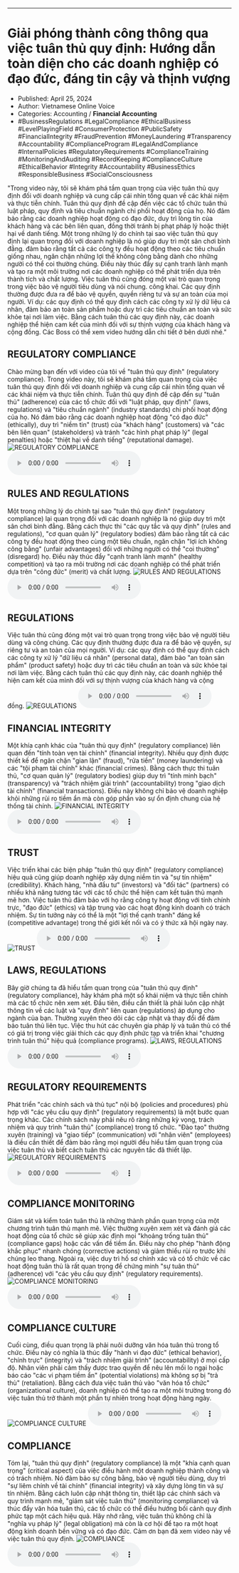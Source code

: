 
---

# Giải phóng thành công thông qua việc tuân thủ quy định: Hướng dẫn toàn diện cho các doanh nghiệp có đạo đức, đáng tin cậy và thịnh vượng

- Published: April 25, 2024
- Author: Vietnamese Online Voice
- Categories: Accounting / **Financial Accounting**
- #BusinessRegulations #LegalCompliance #EthicalBusiness #LevelPlayingField #ConsumerProtection #PublicSafety #FinancialIntegrity #FraudPrevention #MoneyLaundering #Transparency #Accountability #ComplianceProgram #LegalAndCompliance #InternalPolicies #RegulatoryRequirements #ComplianceTraining #MonitoringAndAuditing #RecordKeeping #ComplianceCulture #EthicalBehavior #Integrity #Accountability #BusinessEthics #ResponsibleBusiness #SocialConsciousness

"Trong video này, tôi sẽ khám phá tầm quan trọng của việc tuân thủ quy định đối với doanh nghiệp và cung cấp cái nhìn tổng quan về các khái niệm và thực tiễn chính. Tuân thủ quy định đề cập đến việc các tổ chức tuân thủ luật pháp, quy định và tiêu chuẩn ngành chi phối hoạt động của họ. Nó đảm bảo rằng các doanh nghiệp hoạt động có đạo đức, duy trì lòng tin của khách hàng và các bên liên quan, đồng thời tránh bị phạt pháp lý hoặc thiệt hại về danh tiếng. Một trong những lý do chính tại sao việc tuân thủ quy định lại quan trọng đối với doanh nghiệp là nó giúp duy trì một sân chơi bình đẳng. đảm bảo rằng tất cả các công ty đều hoạt động theo các tiêu chuẩn giống nhau, ngăn chặn những lợi thế không công bằng dành cho những người có thể coi thường chúng. Điều này thúc đẩy sự cạnh tranh lành mạnh và tạo ra một môi trường nơi các doanh nghiệp có thể phát triển dựa trên thành tích và chất lượng. Việc tuân thủ cũng đóng một vai trò quan trọng trong việc bảo vệ người tiêu dùng và nói chung. công khai. Các quy định thường được đưa ra để bảo vệ quyền, quyền riêng tư và sự an toàn của mọi người. Ví dụ: các quy định có thể quy định cách các công ty xử lý dữ liệu cá nhân, đảm bảo an toàn sản phẩm hoặc duy trì các tiêu chuẩn an toàn và sức khỏe tại nơi làm việc. Bằng cách tuân thủ các quy định này, các doanh nghiệp thể hiện cam kết của mình đối với sự thịnh vượng của khách hàng và cộng đồng. Các Boss có thể xem video hướng dẫn chi tiết ở bên dưới nhé."


## REGULATORY COMPLIANCE

Chào mừng bạn đến với video của tôi về "tuân thủ quy định" (regulatory compliance). Trong video này, tôi sẽ khám phá tầm quan trọng của việc tuân thủ quy định đối với doanh nghiệp và cung cấp cái nhìn tổng quan về các khái niệm và thực tiễn chính. Tuân thủ quy định đề cập đến sự "tuân thủ" (adherence) của các tổ chức đối với "luật pháp, quy định" (laws, regulations) và "tiêu chuẩn ngành" (industry standards) chi phối hoạt động của họ. Nó đảm bảo rằng các doanh nghiệp hoạt động "có đạo đức" (ethically), duy trì "niềm tin" (trust) của "khách hàng" (customers) và "các bên liên quan" (stakeholders) và tránh "các hình phạt pháp lý" (legal penalties) hoặc "thiệt hại về danh tiếng" (reputational damage).
![REGULATORY COMPLIANCE](https://http-archiver-apis-production-80.schnworks.com/storage/images/transitions/2024-04-24/transition-37005798067-Montserrat-Bold-283593.jpg)
<audio controls>
    <source src="https://http-archiver-apis-production-80.schnworks.com/storage/audio/file-14899705383.mp3" type="audio/mpeg">
</audio>



## RULES AND REGULATIONS

Một trong những lý do chính tại sao "tuân thủ quy định" (regulatory compliance) lại quan trọng đối với các doanh nghiệp là nó giúp duy trì một sân chơi bình đẳng. Bằng cách thực thi "các quy tắc và quy định" (rules and regulations), "cơ quan quản lý" (regulatory bodies) đảm bảo rằng tất cả các công ty đều hoạt động theo cùng một tiêu chuẩn, ngăn chặn "lợi ích không công bằng" (unfair advantages) đối với những người có thể "coi thường" (disregard) họ. Điều này thúc đẩy "cạnh tranh lành mạnh" (healthy competition) và tạo ra môi trường nơi các doanh nghiệp có thể phát triển dựa trên "công đức" (merit) và chất lượng.
![RULES AND REGULATIONS](https://http-archiver-apis-production-80.schnworks.com/storage/images/transitions/2024-04-24/transition--73892545611-Montserrat-ExtraBold-1A237E.jpg)
<audio controls>
    <source src="https://http-archiver-apis-production-80.schnworks.com/storage/audio/file-47116029833.mp3" type="audio/mpeg">
</audio>



## REGULATIONS

Việc tuân thủ cũng đóng một vai trò quan trọng trong việc bảo vệ người tiêu dùng và công chúng. Các quy định thường được đưa ra để bảo vệ quyền, sự riêng tư và an toàn của mọi người. Ví dụ: các quy định có thể quy định cách các công ty xử lý "dữ liệu cá nhân" (personal data), đảm bảo "an toàn sản phẩm" (product safety) hoặc duy trì các tiêu chuẩn an toàn và sức khỏe tại nơi làm việc. Bằng cách tuân thủ các quy định này, các doanh nghiệp thể hiện cam kết của mình đối với sự thịnh vượng của khách hàng và cộng đồng.
![REGULATIONS](https://http-archiver-apis-production-80.schnworks.com/storage/images/transitions/2024-04-24/transition--606647733-Montserrat-Thin-1A237E.jpg)
<audio controls>
    <source src="https://http-archiver-apis-production-80.schnworks.com/storage/audio/file-13768851498.mp3" type="audio/mpeg">
</audio>



## FINANCIAL INTEGRITY

Một khía cạnh khác của "tuân thủ quy định" (regulatory compliance) liên quan đến "tính toàn vẹn tài chính" (financial integrity). Nhiều quy định được thiết kế để ngăn chặn "gian lận" (fraud), "rửa tiền" (money laundering) và các "tội phạm tài chính" khác (financial crimes). Bằng cách thực thi tuân thủ, "cơ quan quản lý" (regulatory bodies) giúp duy trì "tính minh bạch" (transparency) và "trách nhiệm giải trình" (accountability) trong "giao dịch tài chính" (financial transactions). Điều này không chỉ bảo vệ doanh nghiệp khỏi những rủi ro tiềm ẩn mà còn góp phần vào sự ổn định chung của hệ thống tài chính.
![FINANCIAL INTEGRITY](https://http-archiver-apis-production-80.schnworks.com/storage/images/transitions/2024-04-24/transition-839039300-Montserrat-Black-880E4F.jpg)
<audio controls>
    <source src="https://http-archiver-apis-production-80.schnworks.com/storage/audio/file-10849281780.mp3" type="audio/mpeg">
</audio>



## TRUST

Việc triển khai các biện pháp "tuân thủ quy định" (regulatory compliance) hiệu quả cũng giúp doanh nghiệp xây dựng niềm tin và "sự tín nhiệm" (credibility). Khách hàng, "nhà đầu tư" (investors) và "đối tác" (partners) có nhiều khả năng tương tác với các tổ chức thể hiện cam kết tuân thủ mạnh mẽ hơn. Việc tuân thủ đảm bảo với họ rằng công ty hoạt động với tính chính trực, "đạo đức" (ethics) và tập trung vào các hoạt động kinh doanh có trách nhiệm. Sự tin tưởng này có thể là một "lợi thế cạnh tranh" đáng kể (competitive advantage) trong thế giới kết nối và có ý thức xã hội ngày nay.
![TRUST](https://http-archiver-apis-production-80.schnworks.com/storage/images/transitions/2024-04-24/transition-31422817571-Montserrat-ExtraBold-283593.jpg)
<audio controls>
    <source src="https://http-archiver-apis-production-80.schnworks.com/storage/audio/file-3565420602.mp3" type="audio/mpeg">
</audio>



## LAWS, REGULATIONS

Bây giờ chúng ta đã hiểu tầm quan trọng của "tuân thủ quy định" (regulatory compliance), hãy khám phá một số khái niệm và thực tiễn chính mà các tổ chức nên xem xét. Đầu tiên, điều cần thiết là phải luôn cập nhật thông tin về các luật và "quy định" liên quan (regulations) áp dụng cho ngành của bạn. Thường xuyên theo dõi các cập nhật và thay đổi để đảm bảo tuân thủ liên tục. Việc thu hút các chuyên gia pháp lý và tuân thủ có thể có giá trị trong việc giải thích các quy định phức tạp và triển khai "chương trình tuân thủ" hiệu quả (compliance programs).
![LAWS, REGULATIONS](https://http-archiver-apis-production-80.schnworks.com/storage/images/transitions/2024-04-24/transition--15088891625-Montserrat-Regular-880E4F.jpg)
<audio controls>
    <source src="https://http-archiver-apis-production-80.schnworks.com/storage/audio/file-32963347268.mp3" type="audio/mpeg">
</audio>



## REGULATORY REQUIREMENTS

Phát triển "các chính sách và thủ tục" nội bộ (policies and procedures) phù hợp với "các yêu cầu quy định" (regulatory requirements) là một bước quan trọng khác. Các chính sách này phải nêu rõ ràng những kỳ vọng, trách nhiệm và quy trình "tuân thủ" (compliance) trong tổ chức. "Đào tạo" thường xuyên (training) và "giao tiếp" (communication) với "nhân viên" (employees) là điều cần thiết để đảm bảo rằng mọi người đều hiểu tầm quan trọng của việc tuân thủ và biết cách tuân thủ các nguyên tắc đã thiết lập.
![REGULATORY REQUIREMENTS](https://http-archiver-apis-production-80.schnworks.com/storage/images/transitions/2024-04-24/transition--35908549014-Montserrat-Bold-283593.jpg)
<audio controls>
    <source src="https://http-archiver-apis-production-80.schnworks.com/storage/audio/file-18745590901.mp3" type="audio/mpeg">
</audio>



## COMPLIANCE MONITORING

Giám sát và kiểm toán tuân thủ là những thành phần quan trọng của một chương trình tuân thủ mạnh mẽ. Việc thường xuyên xem xét và đánh giá các hoạt động của tổ chức sẽ giúp xác định mọi "khoảng trống tuân thủ" (compliance gaps) hoặc các vấn đề tiềm ẩn. Điều này cho phép "hành động khắc phục" nhanh chóng (corrective actions) và giảm thiểu rủi ro trước khi chúng leo thang. Ngoài ra, việc duy trì hồ sơ chính xác và có tổ chức về các hoạt động tuân thủ là rất quan trọng để chứng minh "sự tuân thủ" (adherence) với "các yêu cầu quy định" (regulatory requirements).
![COMPLIANCE MONITORING](https://http-archiver-apis-production-80.schnworks.com/storage/images/transitions/2024-04-24/transition-11480868516-Montserrat-Black-1A237E.jpg)
<audio controls>
    <source src="https://http-archiver-apis-production-80.schnworks.com/storage/audio/file-1518491511.mp3" type="audio/mpeg">
</audio>



## COMPLIANCE CULTURE

Cuối cùng, điều quan trọng là phải nuôi dưỡng văn hóa tuân thủ trong tổ chức. Điều này có nghĩa là thúc đẩy "hành vi đạo đức" (ethical behavior), "chính trực" (integrity) và "trách nhiệm giải trình" (accountability) ở mọi cấp độ. Nhân viên phải cảm thấy được trao quyền để nêu lên mối lo ngại hoặc báo cáo "các vi phạm tiềm ẩn" (potential violations) mà không sợ bị "trả thù" (retaliation). Bằng cách đưa việc tuân thủ vào "văn hóa tổ chức" (organizational culture), doanh nghiệp có thể tạo ra một môi trường trong đó việc tuân thủ trở thành một phần tự nhiên trong hoạt động hàng ngày.
![COMPLIANCE CULTURE](https://http-archiver-apis-production-80.schnworks.com/storage/images/transitions/2024-04-24/transition--14593988691-Montserrat-ExtraBold-880E4F.jpg)
<audio controls>
    <source src="https://http-archiver-apis-production-80.schnworks.com/storage/audio/file-6755690894.mp3" type="audio/mpeg">
</audio>



## COMPLIANCE

Tóm lại, "tuân thủ quy định" (regulatory compliance) là một "khía cạnh quan trọng" (critical aspect) của việc điều hành một doanh nghiệp thành công và có trách nhiệm. Nó đảm bảo sự công bằng, bảo vệ người tiêu dùng, duy trì "sự liêm chính về tài chính" (financial integrity) và xây dựng lòng tin và sự tín nhiệm. Bằng cách luôn cập nhật thông tin, thiết lập các chính sách và quy trình mạnh mẽ, "giám sát việc tuân thủ" (monitoring compliance) và thúc đẩy văn hóa tuân thủ, các tổ chức có thể điều hướng bối cảnh quy định phức tạp một cách hiệu quả. Hãy nhớ rằng, việc tuân thủ không chỉ là "nghĩa vụ pháp lý" (legal obligation) mà còn là cơ hội để tạo ra một hoạt động kinh doanh bền vững và có đạo đức. Cảm ơn bạn đã xem video này về việc tuân thủ quy định.
![COMPLIANCE](https://http-archiver-apis-production-80.schnworks.com/storage/images/transitions/2024-04-24/transition--12617557300-Montserrat-Regular-512DA8.jpg)
<audio controls>
    <source src="https://http-archiver-apis-production-80.schnworks.com/storage/audio/file-38092664200.mp3" type="audio/mpeg">
</audio>

